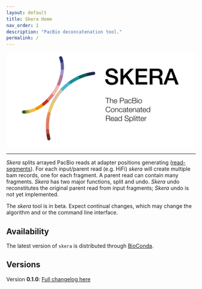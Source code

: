 ```yaml
---
layout: default
title: Skera Home
nav_order: 1
description: "PacBio deconcatenation tool."
permalink: /
---
```



<p align="center">
  <img src="img/skera-card.png" alt="skera logo" width="600px"/>
</p>

***

_Skera_ splits arrayed PacBio reads at adapter positions generating ([read-segments](/read-segments)). For each input/parent read (e.g. HiFi) _skera_ will create multiple bam records, one for each fragment. A parent read can contain many fragments. _Skera_ has two major functions, split and undo. _Skera_ undo reconstitutes the original parent read from input fragments; _Skera_ undo is not yet implemented.

The _skera_ tool is in beta. Expect continual changes, which may change the algorithm and or the command line interface. 

## Availability
The latest version of `skera` is distributed through [BioConda](https://github.com/PacificBiosciences/pbbioconda).

## Versions
Version **0.1.0**: [Full changelog here](/change-log)
